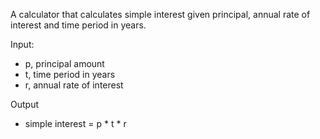 A calculator that calculates simple interest given principal, annual rate of interest and time period in years.

Input:
* p, principal amount
* t, time period in years
* r, annual rate of interest
   
Output
* simple interest = p \* t \* r
